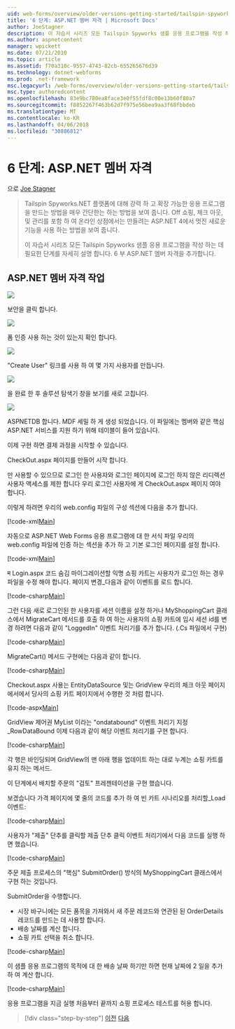 ```yaml
---
uid: web-forms/overview/older-versions-getting-started/tailspin-spyworks/tailspin-spyworks-part-6
title: '6 단계: ASP.NET 멤버 자격 | Microsoft Docs'
author: JoeStagner
description: 이 자습서 시리즈 모든 Tailspin Spyworks 샘플 응용 프로그램을 작성 하는 데 필요한 단계를 자세히 설명 합니다. 6 부 ASP.NET 멤버 자격을 추가합니다.
ms.author: aspnetcontent
manager: wpickett
ms.date: 07/21/2010
ms.topic: article
ms.assetid: f70a310c-9557-4743-82cb-655265676d39
ms.technology: dotnet-webforms
ms.prod: .net-framework
msc.legacyurl: /web-forms/overview/older-versions-getting-started/tailspin-spyworks/tailspin-spyworks-part-6
msc.type: authoredcontent
ms.openlocfilehash: 83e9bc780ea8face3e0f55fdf8c00e13b60f80a7
ms.sourcegitcommit: f8852267f463b62d7f975e56bea9aa3f68fbbdeb
ms.translationtype: MT
ms.contentlocale: ko-KR
ms.lasthandoff: 04/06/2018
ms.locfileid: "30886812"
---
```

<a name="part-6-aspnet-membership"></a>6 단계: ASP.NET 멤버 자격
====================
으로 [Joe Stagner](https://github.com/JoeStagner)

> Tailspin Spyworks.NET 플랫폼에 대해 강력 하 고 확장 가능한 응용 프로그램을 만드는 방법을 매우 간단한는 하는 방법을 보여 줍니다. Off 쇼핑, 체크 아웃, 및 관리를 포함 하 여 온라인 상점에서는 만들려는 ASP.NET 4에서 멋진 새로운 기능을 사용 하는 방법을 보여 줍니다.
> 
> 이 자습서 시리즈 모든 Tailspin Spyworks 샘플 응용 프로그램을 작성 하는 데 필요한 단계를 자세히 설명 합니다. 6 부 ASP.NET 멤버 자격을 추가합니다.


## <a id="_Toc260221672"></a>  ASP.NET 멤버 자격 작업

![](tailspin-spyworks-part-6/_static/image1.png)

보안을 클릭 합니다.

![](tailspin-spyworks-part-6/_static/image1.jpg)

폼 인증 사용 하는 것이 있는지 확인 합니다.

![](tailspin-spyworks-part-6/_static/image2.jpg)

"Create User" 링크를 사용 하 여 몇 가지 사용자를 만듭니다.

![](tailspin-spyworks-part-6/_static/image3.jpg)

을 완료 한 후 솔루션 탐색기 창을 보기를 새로 고칩니다.

![](tailspin-spyworks-part-6/_static/image2.png)

ASPNETDB 합니다. MDF 세밀 하 게 생성 되었습니다. 이 파일에는 멤버와 같은 핵심 ASP.NET 서비스를 지원 하기 위해 테이블이 들어 있습니다.

이제 구현 하면 결제 과정을 시작할 수 있습니다.

CheckOut.aspx 페이지를 만들어 시작 합니다.

만 사용할 수 있으므로 로그인 한 사용자와 로그인 페이지에 로그인 하지 않은 리디렉션 사용자 액세스를 제한 합니다 우리 로그인 사용자에 게 CheckOut.aspx 페이지 여야 합니다.

이렇게 하려면 우리의 web.config 파일의 구성 섹션에 다음을 추가 합니다.

[!code-xml[Main](tailspin-spyworks-part-6/samples/sample1.xml)]

자동으로 ASP.NET Web Forms 응용 프로그램에 대 한 서식 파일 우리의 web.config 파일에 인증 하는 섹션을 추가 하 고 기본 로그인 페이지를 설정 합니다.

[!code-xml[Main](tailspin-spyworks-part-6/samples/sample2.xml)]

म Login.aspx 코드 숨김 마이그레이션할 익명 쇼핑 카트는 사용자가 로그인 하는 경우 파일을 수정 해야 합니다. 페이지 변경\_다음과 같이 이벤트를 로드 합니다.

[!code-csharp[Main](tailspin-spyworks-part-6/samples/sample3.cs)]

그런 다음 새로 로그인된 한 사용자를 세션 이름을 설정 하거나 MyShoppingCart 클래스에서 MigrateCart 메서드를 호출 하 여 하는 사용자의 쇼핑 카트에 임시 세션 id를 변경 하려면 다음과 같이 "LoggedIn" 이벤트 처리기를 추가 합니다. (.Cs 파일에서 구현)

[!code-csharp[Main](tailspin-spyworks-part-6/samples/sample4.cs)]

MigrateCart() 메서드 구현에는 다음과 같이 합니다.

[!code-csharp[Main](tailspin-spyworks-part-6/samples/sample5.cs)]

Checkout.aspx 사용는 EntityDataSource 및는 GridView 우리의 체크 아웃 페이지에서에서 당사의 쇼핑 카트 페이지에서 수행한 것 처럼 합니다.

[!code-aspx[Main](tailspin-spyworks-part-6/samples/sample6.aspx)]

GridView 제어권 MyList 이라는 "ondatabound" 이벤트 처리기 지정\_RowDataBound 이제 다음과 같이 해당 이벤트 처리기를 구현 합니다.

[!code-csharp[Main](tailspin-spyworks-part-6/samples/sample7.cs)]

각 행은 바인딩되며 GridView의 맨 아래 행을 업데이트 하는 대로 누계는 쇼핑 카트를 유지 하는 메서드.

이 단계에서 배치할 주문의 "검토" 프레젠테이션을 구현 했습니다.

보겠습니다 가격 페이지에 몇 줄의 코드를 추가 하 여 빈 카트 시나리오를 처리할\_Load 이벤트:

[!code-csharp[Main](tailspin-spyworks-part-6/samples/sample8.cs)]

사용자가 "제출" 단추를 클릭할 제출 단추 클릭 이벤트 처리기에서 다음 코드를 실행 하면 했습니다.

[!code-csharp[Main](tailspin-spyworks-part-6/samples/sample9.cs)]

주문 제출 프로세스의 "핵심" SubmitOrder() 방식의 MyShoppingCart 클래스에서 구현 하는 것입니다.

SubmitOrder을 수행합니다.

- 시장 바구니에는 모든 품목을 가져와서 새 주문 레코드와 연관된 된 OrderDetails 레코드를 만드는 데 사용할 합니다.
- 배송 날짜를 계산 합니다.
- 쇼핑 카트 선택을 취소 합니다.


[!code-csharp[Main](tailspin-spyworks-part-6/samples/sample10.cs)]

이 샘플 응용 프로그램의 목적에 대 한 배송 날짜 하기만 하면 현재 날짜에 2 일을 추가 하 여 계산 합니다.

[!code-csharp[Main](tailspin-spyworks-part-6/samples/sample11.cs)]

응용 프로그램을 지금 실행 처음부터 끝까지 쇼핑 프로세스 테스트를 허용 합니다.

> [!div class="step-by-step"]
> [이전](tailspin-spyworks-part-5.md)
> [다음](tailspin-spyworks-part-7.md)
